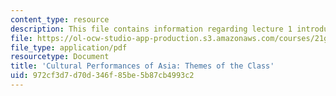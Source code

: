 ```yaml
---
content_type: resource
description: This file contains information regarding lecture 1 introduction.
file: https://ol-ocw-studio-app-production.s3.amazonaws.com/courses/21g-067j-cultural-performances-of-asia-fall-2005/972cf3d7d70d346f85be5b87cb4993c2_MIT21G_067JF05_l1_int.pdf
file_type: application/pdf
resourcetype: Document
title: 'Cultural Performances of Asia: Themes of the Class'
uid: 972cf3d7-d70d-346f-85be-5b87cb4993c2
---
```


